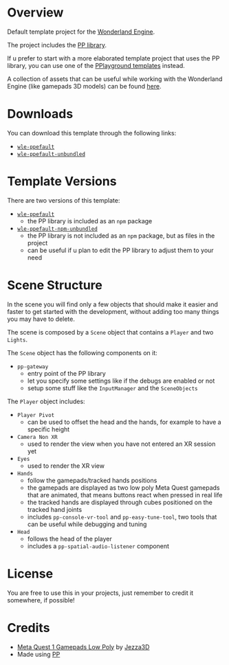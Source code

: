 # Overview

Default template project for the [Wonderland Engine](https://wonderlandengine.com/).

The project includes the [PP library](https://github.com/SignorPipo/wle-pp).

If u prefer to start with a more elaborated template project that uses the PP library, you can use one of the [PPlayground templates](https://github.com/SignorPipo/wle-pplaygrounds) instead.

A collection of assets that can be useful while working with the Wonderland Engine (like gamepads 3D models) can be found [here](https://github.com/SignorPipo/wle-assets).

# Downloads

You can download this template through the following links:
  * [`wle-ppefault`](https://github.com/SignorPipo/wle-ppefault/releases/latest/download/wle_ppefault.zip)
  * [`wle-ppefault-unbundled`](https://github.com/SignorPipo/wle-ppefault/releases/latest/download/wle_ppefault_unbundled.zip)

# Template Versions

There are two versions of this template:
- [`wle-ppefault`](https://github.com/SignorPipo/wle-ppefault/tree/main/wle_ppefault/wle_ppefault)
  * the PP library is included as an `npm` package
- [`wle-ppefault-npm-unbundled`](https://github.com/SignorPipo/wle-ppefault/tree/main/wle_ppefault/wle_ppefault_unbundled)
  * the PP library is not included as an `npm` package, but as files in the project
  * can be useful if u plan to edit the PP library to adjust them to your need

# Scene Structure

In the scene you will find only a few objects that should make it easier and faster to get started with the development, without adding too many things you may have to delete.

The scene is composed by a `Scene` object that contains a `Player` and two `Lights`.

The `Scene` object has the following components on it:
- `pp-gateway`
  * entry point of the PP library
  * let you specify some settings like if the debugs are enabled or not
  * setup some stuff like the `InputManager` and the `SceneObjects`

The `Player` object includes:
- `Player Pivot`
  * can be used to offset the head and the hands, for example to have a specific height
- `Camera Non XR`
  * used to render the view when you have not entered an XR session yet
- `Eyes`
  * used to render the XR view
- `Hands`
  * follow the gamepads/tracked hands positions
  * the gamepads are displayed as two low poly Meta Quest gamepads that are animated, that means buttons react when pressed in real life
  * the tracked hands are displayed through cubes positioned on the tracked hand joints
  * includes `pp-console-vr-tool` and `pp-easy-tune-tool`, two tools that can be useful while debugging and tuning
- `Head`
  * follows the head of the player
  * includes a `pp-spatial-audio-listener` component

# License

You are free to use this in your projects, just remember to credit it somewhere, if possible!

# Credits

- [Meta Quest 1 Gamepads Low Poly](https://github.com/SignorPipo/wle-ppefault/blob/main/wle_ppefault/wle_ppefault/assets/models/pp/meta_quest_1_gamepads_credits_Jezza3D.fbx) by [Jezza3D](https://sketchfab.com/Jezza3D)
- Made using [PP](https://github.com/SignorPipo/wle-pp)
